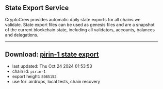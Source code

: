 ## State Export Service
CryptoCrew provides automatic daily state exports for all chains we validate. State export files can be used as genesis files and are a snapshot of the current blockchain state, including all validators, accounts, balances and delegations.

---
**Download: [pirin-1 state export](https://dl-eu2.ccvalidators.com/SERVICE/nolus/pirin-1_export_8085152.json)**
---

- last updated: Thu Oct 24 2024 01:53:53
- chain id: `pirin-1`
- export height: `8085152`
- use for: airdrops, local tests, chain recovery
